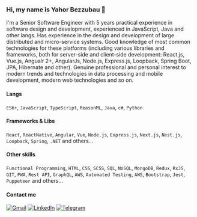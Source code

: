 ### Hi, my name is Yahor Bezzubau 👋

I'm a Senior Software Engineer with 5 years practical experience in software design and development, experienced in JavaScript, Java and other langs. Has experience in the design and development of large distributed and micro-service systems. Good knowledge of most common technologies for these platforms (including various libraries and frameworks, both for server-side and client-side development: React.js, Vue.js, Angualr 2+, AngularJs, Node.js, Express.js, Loopback, Spring Boot, JPA, Hibernate and other). Genuine professional and personal interest to modern trends and technologies in data processing and mobile development, modern web technologies and so on. 

#### Langs

`ES6+`, `JavaScript`, `TypeScript`, `ReasonML`, `Java`, `c#`, `Python`

#### Frameworks & Libs

`React`, `ReactNative`, `Angular`, `Vue`, `Node.js`, `Express.js`, `Next.js`, `Nest.js`, `Loopback`, `Spring`, `.NET`  and others...

#### Other skills

`Functional Programming`, `HTML`, `CSS`, `SCSS`, `SQL`, `NoSQL`, `MongoDB`, `Redux`, `RxJS`, `GIT`, `PWA`, `Rest API`, `GraphQL`, `AWS`, `Automated Testing`, `AWS`, `Bootstrap`, `Jest`, `Puppeteer` and others...

#### Contact me

[![Gmail](https://img.shields.io/badge/Gmail-D14836?style=for-the-badge&logo=gmail&logoColor=white)](mailto:bezzubov.egor@gmail.com)
[![LinkedIn](https://img.shields.io/badge/linkedin%20-%230077B5.svg?&style=for-the-badge&logo=linkedin&logoColor=white)](https://www.linkedin.com/in/egor-bezzubov/)
[![Telegram](https://img.shields.io/badge/Telegram-2CA5E0?style=for-the-badge&logo=telegram&logoColor=white)](https://t.me/ybezzubau)



<!--
**BezzubovEgor/BezzubovEgor** is a ✨ _special_ ✨ repository because its `README.md` (this file) appears on your GitHub profile.

I'm a Senior Software Engineer with more than 5 years experience.

🏢 I'm currently working at Randstad Netherlands
🔭 I’m currently working on web systems 
.php, .js, .html, .css, .svg, .psd, .ai
🌍 I'm mostly active within the Laravel Community
💅 Designed: @pestphp, NorthMeetsSouth.audio, ThenPing.me, HappydDev.fm, etc…
🌱 Learning all about Open Source
💬 Ping me about design, branding, laravel, development, design thinking
📫 Reach me: twitter.com/caneco
⚡️ Fun fact: I'm a huge fan of Harry Potter

Here are some ideas to get you started:

- 🔭 I’m currently working on ...
- 🌱 I’m currently learning ...
- 👯 I’m looking to collaborate on ...
- 🤔 I’m looking for help with ...
- 💬 Ask me about ...
- 📫 How to reach me: ...
- 😄 Pronouns: ...
- ⚡ Fun fact: ...
-->
